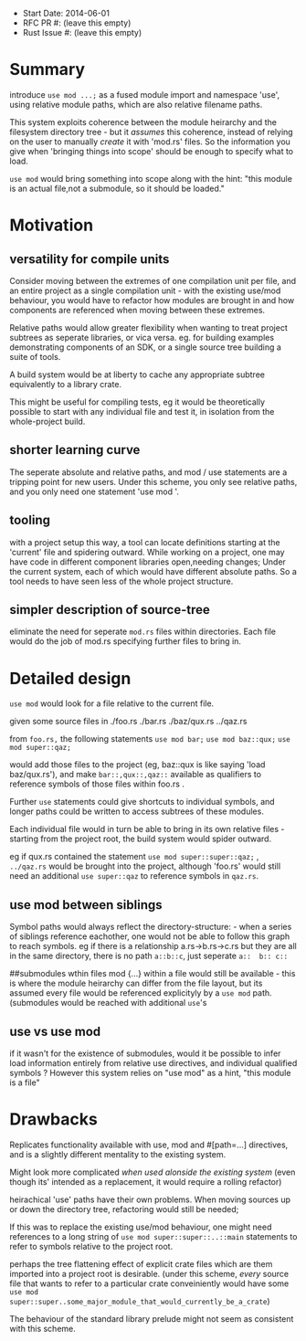 - Start Date: 2014-06-01
- RFC PR #: (leave this empty)
- Rust Issue #: (leave this empty)

# Summary

introduce ```use mod ...;``` as a fused module import and namespace 'use', using relative module paths, which are also relative filename paths.

This system exploits coherence between the module heirarchy and the filesystem directory tree - but it *assumes* this coherence, instead of relying on the user to manually *create* it with 'mod.rs' files. So the information you give when 'bringing things into scope' should be enough to specify what to load.

```use mod``` would bring something into scope along with the hint: "this module is an actual file,not a submodule, so it should be loaded."


# Motivation

## versatility for compile units

Consider moving between the extremes of one compilation unit per file, and an entire project as a single compilation unit - with the existing use/mod behaviour, you would have to refactor how modules are brought in and how components are referenced when moving between these extremes.

Relative paths would allow greater flexibility when wanting to treat project subtrees as seperate libraries, or vica versa. eg. for building examples demonstrating components of an SDK, or a single source tree building a suite of tools.

A build system would be at liberty to cache any appropriate subtree equivalently to a library crate.

This might be useful for compiling tests, eg it would be theoretically possible to start with any individual file and test it, in isolation from the whole-project build.

## shorter learning curve
The seperate absolute and relative paths, and mod / use statements are a tripping point for new users. Under this scheme, you only see relative paths, and you only need one statement 'use mod '.

## tooling
with a project setup this way, a tool can locate definitions starting at the 'current' file and spidering outward. While working on a project, one may have code in different component libraries open,needing changes; Under the current system, each of which would have different absolute paths. So a tool needs to have seen less of the whole project structure. 

## simpler description of source-tree
eliminate the need for seperate ```mod.rs``` files within directories. Each file would do the job of mod.rs specifying further files to bring in.

# Detailed design

```use mod``` would look for a file relative to the current file.

given some source files in 
./foo.rs
./bar.rs
./baz/qux.rs
../qaz.rs

from ```foo.rs,``` the following statements
```use mod bar;```
```use mod baz::qux;```
```use mod super::qaz;```

would add those files to the project (eg, baz::qux is like saying 'load baz/qux.rs'), and make ```bar::,qux::,qaz::``` available as qualifiers to reference symbols of those files within foo.rs . 

Further ```use``` statements could give shortcuts to individual symbols, and longer paths could be written to access subtrees of these modules.

Each individual file would in turn be able to bring in its own relative files - starting from the project root, the build system would spider outward.

eg if qux.rs contained the statement ```use mod super::super::qaz;``` , ```../qaz.rs``` would be brought into the project, although 'foo.rs' would still need an additional ```use super::qaz``` to reference symbols in ```qaz.rs```.

## use mod between siblings
Symbol paths would always reflect the directory-structure: - when a series of siblings reference eachother, one would not be able to follow this graph to reach symbols.  eg if there is a relationship  a.rs->b.rs->c.rs but they are all in the same directory, there is no path ```a::b::c```, just seperate ```a::  b:: c::```

##submodules wthin files
mod {...} within a file would still be available - this is where the module heirarchy can differ from the file layout, but its assumed every file would be referenced explicityly by a ```use mod``` path. (submodules would be reached with additional ```use```'s

## use vs use mod
if  it wasn't for the existence of submodules, would it be possible to infer load information entirely from relative use directives, and individual qualified symbols ? However this system relies on "use mod" as a hint, "this module is a file"

# Drawbacks

Replicates functionality available with use, mod and #[path=...] directives, and is a slightly different mentality to the existing system.

Might look more complicated *when used alonside the existing system* (even though its' intended as a replacement, it would require a rolling refactor)

heirachical 'use' paths have their own problems. When moving sources up or down the directory tree, refactoring would still be needed;

If this was to replace the existing use/mod behaviour, one might need references to a long string of ```use mod super::super::..::main``` statements to refer to symbols relative to the project root. 

perhaps the tree flattening effect of explicit crate files which are them imported into a project root is desirable.
(under this scheme, *every* source file that wants to refer to a particular crate conveiniently would have some ```use mod super::super..some_major_module_that_would_currently_be_a_crate```)

The behaviour of the standard library prelude might not seem as consistent with this scheme.


